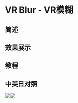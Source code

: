 # VR Blur - VR模糊

## 简述

## 效果展示

## 教程

## 中英日对照

![](https://mir.yuelili.com/wp-content/uploads/user/AE/effects/AE-Effects-Immersive-Video-VR_Blur.png)![](https://mir.yuelili.com/wp-content/uploads/user/AE/effects/AE-Effects-Immersive-Video-VR_Blur_cn.png)
